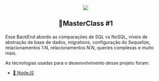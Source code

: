 
<p align="center"> <img src="https://uploaddeimagens.com.br/images/002/585/328/original/68747470733a2f2f726f636b6574736561742d63646e2e73332d73612d656173742d312e616d617a6f6e6177732e636f6d2f6d6173746572636c6173732e706e67.png?1586731070"></p>
<h2><p align="center"><strong>🚧MasterClass #1 </strong></p></h2>

 <p> Esse BackEnd abordo as comparações de SQL vs NoSQL, níveis de abstração de base de dados, migrations, configuração do Sequelize, relacionamentos 1:N, relacionamentos N:N, queries complexas e muito mais.</p> 
 
<P>As tecnologias usadas para o desenvolvimento desse projeto foram:</p>

- <a href="https://nodejs.org/en/">🚀 NodeJS</a> 
